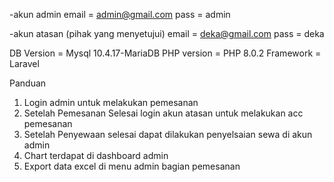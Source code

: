 -akun admin
email = admin@gmail.com
pass = admin

-akun atasan (pihak yang menyetujui)
email = deka@gmail.com
pass = deka

DB Version = Mysql 10.4.17-MariaDB
PHP version = PHP 8.0.2
Framework = Laravel

Panduan

1. Login admin untuk melakukan pemesanan
2. Setelah Pemesanan Selesai login akun atasan untuk melakukan acc pemesanan
3. Setelah Penyewaan selesai dapat dilakukan penyelsaian sewa di akun admin
4. Chart terdapat di dashboard admin
5. Export data excel di menu admin bagian pemesanan
